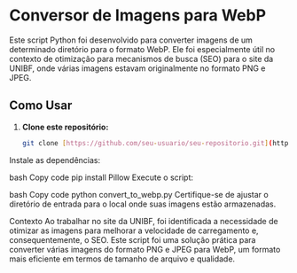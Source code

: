 # Conversor de Imagens para WebP

Este script Python foi desenvolvido para converter imagens de um determinado diretório para o formato WebP. Ele foi especialmente útil no contexto de otimização para mecanismos de busca (SEO) para o site da UNIBF, onde várias imagens estavam originalmente no formato PNG e JPEG.

## Como Usar

1. **Clone este repositório:**

   ```bash
   git clone [https://github.com/seu-usuario/seu-repositorio.git](https://github.com/Github-Elison/webp-script)
Instale as dependências:

bash
Copy code
pip install Pillow
Execute o script:

bash
Copy code
python convert_to_webp.py
Certifique-se de ajustar o diretório de entrada para o local onde suas imagens estão armazenadas.

Contexto
Ao trabalhar no site da UNIBF, foi identificada a necessidade de otimizar as imagens para melhorar a velocidade de carregamento e, consequentemente, o SEO. Este script foi uma solução prática para converter várias imagens do formato PNG e JPEG para WebP, um formato mais eficiente em termos de tamanho de arquivo e qualidade.
